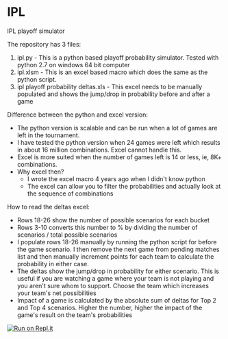 # IPL
IPL playoff simulator

The repository has 3 files:

1. ipl.py - This is a python based playoff probability simulator. Tested with python 2.7 on windows 64 bit computer
2. ipl.xlsm - This is an excel based macro which does the same as the python script.
3. ipl playoff probability deltas.xls - This excel needs to be manually populated and shows the jump/drop in probability before and after a game

Difference between the python and excel version:

- The python version is scalable and can be run when a lot of games are left in the tournament. 
- I have tested the python version when 24 games were left which results in about 16 million combinations. Excel cannot handle this.
- Excel is more suited when the number of games left is 14 or less, ie, 8K+ combinations.
- Why excel then?
  - I wrote the excel macro 4 years ago when I didn't know python
  - The excel can allow you to filter the probabilities and actually look at the sequence of combinations
  
 
How to read the deltas excel:

- Rows 18-26 show the number of possible scenarios for each bucket
- Rows 3-10 converts this number to % by dividing the number of scenarios / total possible scenarios
- I populate rows 18-26 manually by running the python script for before the game scenario. I then remove the next game from pending matches list and then manually increment points for each team to calculate the probability in either case.
- The deltas show the jump/drop in probability for either scenario. This is useful if you are watching a game where your team is not playing and you aren't sure whom to support. Choose the team which increases your team's net possibilities
- Impact of a game is calculated by the absolute sum of deltas for Top 2 and Top 4 scenarios. Higher the number, higher the impact of the game's result on the team's probabilities

[![Run on Repl.it](https://repl.it/badge/github/amerind386/IPL)](https://repl.it/github/amerind386/IPL)
